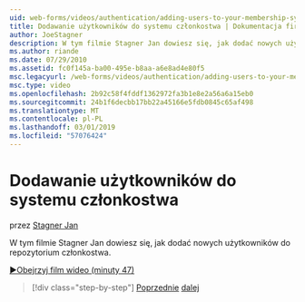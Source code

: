 ```yaml
---
uid: web-forms/videos/authentication/adding-users-to-your-membership-system
title: Dodawanie użytkowników do systemu członkostwa | Dokumentacja firmy Microsoft
author: JoeStagner
description: W tym filmie Stagner Jan dowiesz się, jak dodać nowych użytkowników do repozytorium członkostwa.
ms.author: riande
ms.date: 07/29/2010
ms.assetid: fc0f145a-ba00-495e-b8aa-a6e8ad4e80f5
msc.legacyurl: /web-forms/videos/authentication/adding-users-to-your-membership-system
msc.type: video
ms.openlocfilehash: 2b92c58f4fddf1362972fa3b1e8e2a56a6a15eb0
ms.sourcegitcommit: 24b1f6decbb17bb22a45166e5fdb0845c65af498
ms.translationtype: MT
ms.contentlocale: pl-PL
ms.lasthandoff: 03/01/2019
ms.locfileid: "57076424"
---
```

<a name="adding-users-to-your-membership-system"></a>Dodawanie użytkowników do systemu członkostwa
====================
przez [Stagner Jan](https://github.com/JoeStagner)

W tym filmie Stagner Jan dowiesz się, jak dodać nowych użytkowników do repozytorium członkostwa.

[&#9654;Obejrzyj film wideo (minuty 47)](https://channel9.msdn.com/Blogs/ASP-NET-Site-Videos/adding-users-to-your-membership-system)

> [!div class="step-by-step"]
> [Poprzednie](validating-users-with-the-login-control.md)
> [dalej](logging-users-into-your-membership-system.md)
